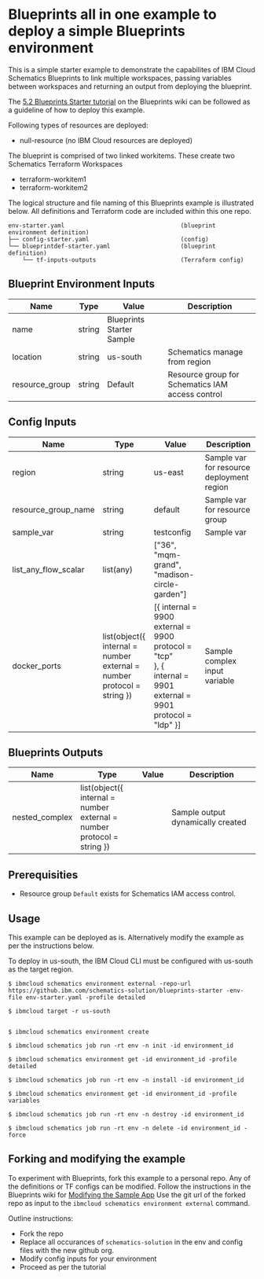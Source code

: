 # Blueprints all in one example to deploy a simple Blueprints environment

This is a simple starter example to demonstrate the capabilites of IBM Cloud Schematics Blueprints to link multiple workspaces, passing variables between workspaces and returning an output from deploying the blueprint.  

The [5.2 Blueprints Starter tutorial](https://github.ibm.com/schematics-solution/schematics-blueprints/wiki/5.2-Blueprints-Starter) on the Blueprints wiki can be followed as a guideline of how to deploy this example.  

Following types of resources are deployed:
- null-resource    (no IBM Cloud resources are deployed)

The blueprint is comprised of two linked workitems. These create two Schematics Terraform Workspaces
- terraform-workitem1 
- terraform-workitem2

The logical structure and file naming of this Blueprints example is illustrated below. All definitions and Terraform code are included within this one repo. 

```
env-starter.yaml                                 (blueprint environment definition)
├── config-starter.yaml                          (config)
└── blueprintdef-starter.yaml                    (blueprint definition)
    └── tf-inputs-outputs                        (Terraform config)
```

## Blueprint Environment Inputs
| Name | Type | Value | Description |
|------|------|------|----------------|
| name | string | Blueprints Starter Sample | |
| location| string | us-south | Schematics manage from region |
| resource_group | string | Default | Resource group for Schematics IAM access control |


## Config Inputs

| Name | Type | Value | Description |
|------|------|------|----------------|
| region | string | us-east | Sample var for resource deployment region |
| resource_group_name | string | default | Sample var for resource group |
| sample_var | string | testconfig | Sample var |
| list_any_flow_scalar | list(any) |  ["36", "mqm-grand", "madison-circle-garden"] |
| docker_ports  |  list(object({  <br> internal = number <br> external = number <br> protocol = string }) |  [{  internal = 9900 <br>       external = 9900 <br>  protocol = "tcp" <br>   },  { <br>  internal = 9901 <br>  external = 9901 <br> protocol = "ldp" }] | Sample complex input variable | 

## Blueprints Outputs

| Name | Type | Value | Description |
|------|------|------|----------------|
| nested_complex | list(object({  <br> internal = number <br> external = number <br> protocol = string }) |  | Sample output dynamically created |



## Prerequisities
- Resource group `Default` exists for Schematics IAM access control. 


## Usage 
This example can be deployed as is. Alternatively modify the example as per the instructions below. 

To deploy in us-south, the IBM Cloud CLI must be configured with us-south as the target region. 


```
$ ibmcloud schematics environment external -repo-url https://github.ibm.com/schematics-solution/blueprints-starter -env-file env-starter.yaml -profile detailed

$ ibmcloud target -r us-south


$ ibmcloud schematics environment create

$ ibmcloud schematics job run -rt env -n init -id environment_id

$ ibmcloud schematics environment get -id environment_id -profile detailed

$ ibmcloud schematics job run -rt env -n install -id environment_id

$ ibmcloud schematics environment get -id environment_id -profile variables

$ ibmcloud schematics job run -rt env -n destroy -id environment_id

$ ibmcloud schematics job run -rt env -n delete -id environment_id -force
```

## Forking and modifying the example
To experiment with Blueprints, fork this example to a personal repo. Any of the definitions or TF configs can be modified. Follow the instructions in the Blueprints wiki for [Modifying the Sample App](https://github.ibm.com/schematics-solution/schematics-blueprints/wiki/5.4-Tutorial-Modifying-the-Environment-Examples) Use the git url of the forked repo as input to the `ibmcloud schematics environment external` command. 

Outline instructions:
- Fork the repo
- Replace all occurances of `schematics-solution` in the env and config files with the new github org. 
- Modify config inputs for your environment
- Proceed as per the tutorial


